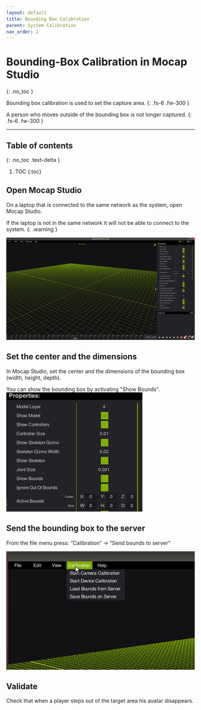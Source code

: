```yaml
---
layout: default
title: Bounding Box Calibration
parent: System Calibration
nav_order: 2
---
```


# Bounding-Box Calibration in Mocap Studio
{: .no_toc }

Bounding box calibration is used to set the capture area.
{: .fs-6 .fw-300 }

A person who moves outside of the bounding box is not longer captured.
{: .fs-6 .fw-300 }

---
## Table of contents
{: .no_toc .text-delta }

1. TOC
{:toc}

## Open Mocap Studio
On a laptop that is connected to the same network as the system, open Mocap Studio.

If the laptop is not in the same network it will not be able to connect to the system.
{: .warning }

![mocap studio](/assets/images/mocap_studio.png)


## Set the center and the dimensions
In Mocap Studio, set the center and the dimensions of the bounding box (width, height, depth).

You can show the bounding box by activating "Show Bounds".
![mocap studio selection menu](/assets/images/mocap_studio_selection_menu.png)

## Send the bounding box to the server
From the file menu press: “Calibration” -> “Send bounds to server”

![mocap studio file menu](/assets/images/mocap_studio_file_menu.png)

## Validate
Check that when a player steps out of the target area his avatar disappears.
